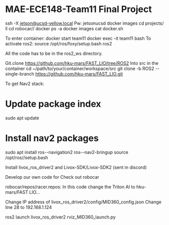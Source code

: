 # MAE-ECE148-Team11 Final Project
ssh -X jetson@ucsd-yellow.local
Pw:  jetsonucsd
docker images
cd projects/
ll
cd robocar//
docker ps -a
docker images
cat docker.sh

To enter container:
docker start team11
docker exec -it team11 bash
To activate ros2:
source /opt/ros/foxy/setup.bash
ros2

All the code has to be in the ros2_ws directory.

Git.clone https://github.com/hku-mars/FAST_LIO/tree/ROS2
Into src in the container
cd ~/path/to/your/container/workspace/src
git clone -b ROS2 --single-branch https://github.com/hku-mars/FAST_LIO.git

To get Nav2 stack:
# Update package index
sudo apt update


# Install nav2 packages
sudo apt install ros-<ros-distro>-navigation2 ros-<ros-distro>-nav2-bringup
source /opt/ros/<ros-distro>/setup.bash

Install livox_ros_driver2 and Livox-SDK/Livox-SDK2 (sent in discord)

Develop our own code for 
Check out robocar 

robocar/repos/racer.repos:
In this code change the Triton AI to hku-mars/FAST LIO… 

Change IP address of livox_ros_driver2/config/MID360_config.json
Change line 28 to 192.168.1.124

ros2 launch livox_ros_driver2 rviz_MID360_launch.py
